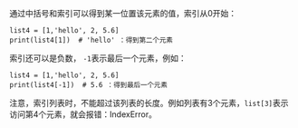 

通过中括号和索引可以得到某一位置该元素的值，索引从0开始：

```
list4 = [1,'hello', 2, 5.6]
print(list4[1])  # 'hello' ：得到第二个元素
```

索引还可以是负数， `-1`表示最后一个元素，例如：

```
list4 = [1,'hello', 2, 5.6]
print(list4[-1])  # 5.6 ：得到最后一个元素
```

注意，索引列表时，不能超过该列表的长度。例如列表有3个元素，`list[3]`表示访问第4个元素，就会报错：IndexError。

